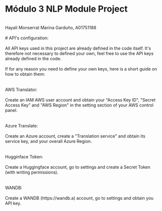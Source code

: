 # Módulo 3 NLP Module Project
<br>
Hayali Monserrat Marina Garduño, A01751188
<br><br>
# API's configuration:
<br><br>
All API keys used in this project are already defined in the code itself. It's therefore not necessary to defined your own, feel free to use the API keys already defined in the code.
<br><br>
If for any reason you need to define your own keys, here is a short guide on how to obtain them:
<br><br><br>
AWS Translator:<br><br>
Create an IAM AWS user account and obtain your "Access Key ID", "Secret Access Key" and "AWS Region" in the setting section of your AWS control panel.
<br><br><br>
Azure Translate:<br><br>
Create an Azure account, create a "Translation service" and obtain its service key, and your overall Azure Region.
<br><br><br>
Hugginface Token:<br><br>
Create a Huggingface account, go to settings and create a Secret Token (with writing permissions).
<br><br><br>
WANDB:<br><br>
Create a WANDB (https://wandb.a) account, go to settings and obtain you API key.
